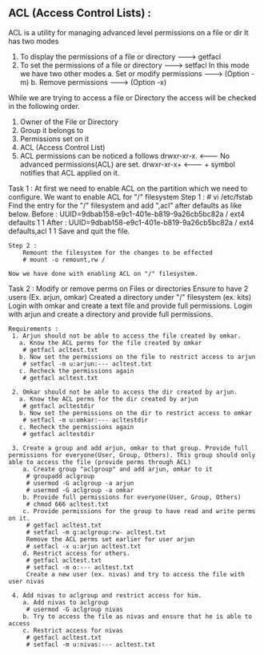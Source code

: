 ACL (Access Control Lists) : 
----------------------------

ACL is a utility for managing advanced level permissions on a file or dir
It has two modes
 1. To display the permissions of a file or directory 	---> getfacl
 2. To set the permissions of a file or directory 		---> setfacl
	In this mode we have two other modes
	 a. Set or modify permissions	---> (Option -m)
	 b. Remove permissions			---> (Option -x)

While we are trying to access a file or Directory the access will be checked in the following order.	 
1. Owner of the File or Directory
2. Group it belongs to
3. Permissions set on it
4. ACL (Access Control List)
5. ACL permissions can be noticed a follows
drwxr-xr-x.		<---	No advanced permissions(ACL) are set.
drwxr-xr-x+		<---	+ symbol notifies that ACL applied on it.

Task 1 : At first we need to enable ACL on the partition which we need to configure.
	We want to enable ACL for "/" filesystem
	Step 1 : 
		# vi /etc/fstab
			Find the entry for the "/" filesystem and add ",acl" after defaults as like below.
		Before : UUID=9dbab158-e9c1-401e-b819-9a26cb5bc82a /                       ext4    defaults        1 1
		After  : UUID=9dbab158-e9c1-401e-b819-9a26cb5bc82a /                       ext4    defaults,acl    1 1
		Save and quit the file.
		
	Step 2 :
		Remount the filesystem for the changes to be effected
		# mount -o remount,rw /
		
	Now we have done with enabling ACL on "/" filesystem.

Task 2 : Modify or remove perms on Files or directories
	Ensure to have 2 users (Ex. arjun, omkar)
	Created a directory under "/" filesystem (ex. kits)
	Login with omkar and create a text file and provide full permissions.
	Login with arjun and create a directory and provide full permissions.
	
	Requirements : 
	 1. Arjun should not be able to access the file created by omkar.
	   a. Know the ACL perms for the file created by omkar
		# getfacl acltest.txt
	   b. Now set the permissions on the file to restrict access to arjun
	    # setfacl -m u:arjun:--- acltest.txt
	   c. Recheck the permissions again
	    # getfacl acltest.txt
		
	 2. Omkar should not be able to access the dir created by arjun.
	   a. Know the ACL perms for the dir created by arjun
		# getfacl acltestdir
	   b. Now set the permissions on the dir to restrict access to omkar
	    # setfacl -m u:omkar:--- acltestdir
	   c. Recheck the permissions again
	    # getfacl acltestdir
		
	 3. Create a group and add arjun, omkar to that group. Provide full permissions for everyone(User, Group, Others). This group should only able to access the file (provide perms through ACL)
	    a. Create group "aclgroup" and add arjun, omkar to it
		 # groupadd aclgroup
		 # usermod -G aclgroup -a arjun
		 # usermod -G aclgroup -a omkar
		b. Provide full permissions for everyone(User, Group, Others)
		 # chmod 666 acltest.txt
		c. Provide permissions for the group to have read and write perms on it.
		 # getfacl acltest.txt
		 # setfacl -m g:aclgroup:rw- acltest.txt
		 Remove the ACL perms set earlier for user arjun
		 # setfacl -x u:arjun acltest.txt
		d. Restrict access for others.
		 # getfacl acltest.txt
		 # setfacl -m o:--- acltest.txt
		 Create a new user (ex. nivas) and try to access the file with user nivas
	 
	 4. Add nivas to aclgroup and restrict access for him.
		a. Add nivas to aclgroup
		 # usermod -G aclgroup nivas
		b. Try to access the file as nivas and ensure that he is able to access
		c. Restrict access for nivas
		 # getfacl acltest.txt
		 # setfacl -m u:nivas:--- acltest.txt
